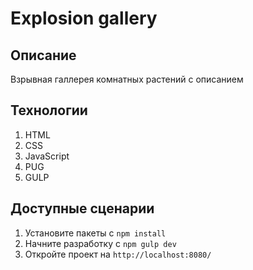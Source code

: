 # Explosion gallery

## Описание
Взрывная галлерея комнатных растений с описанием

## Технологии
1. HTML
2. CSS
3. JavaScript
4. PUG
5. GULP

## Доступные сценарии
1. Установите пакеты с `npm install`
2. Начните разработку с `npm gulp dev`
3. Откройте проект на `http://localhost:8080/`

